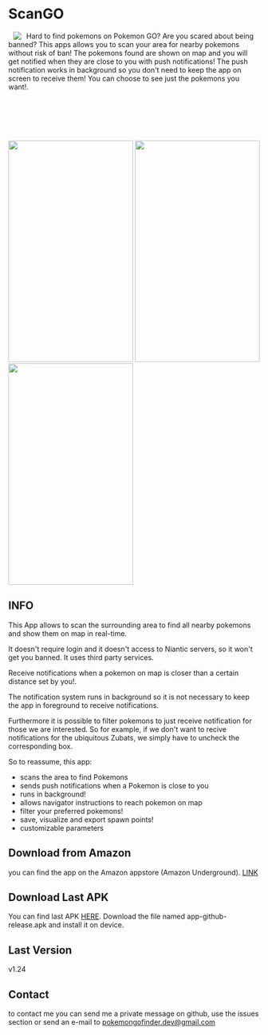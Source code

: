 # ScanGO

<a href="https://github.com/pompobit/ScanGO"><img src="https://github.com/pompobit/ScanGO/blob/master/images/radar2_114.png?raw=true" align="left" hspace="10" vspace="0"></a>

Hard to find pokemons on Pokemon GO? Are you scared about being banned? This apps allows you to scan your area for nearby pokemons without risk of ban!
The pokemons found are shown on map and you will get notified when they are close to you with push notifications!
The push notification works in background so you don't need to keep the app on screen to receive them!
You can choose to see just the pokemons you want!.

<br/>
<br/>
<br/>
<br/>
<br/>

<img src="https://github.com/pompobit/ScanGO/blob/master/images/Screenshot_20160810-151146.png" width="250" height="444">
<img src="https://github.com/pompobit/ScanGO/blob/master/images/Screenshot_20160810-151009.png" width="250" height="444">
<img src="https://github.com/pompobit/ScanGO/blob/master/images/Screenshot_20160725-131401.png" width="250" height="444">


## INFO

This App allows to scan the surrounding area to find all nearby pokemons and show them on map in real-time.

It doesn't require login and it doesn't access to Niantic servers, so it won't get you banned. It uses third party services.

Receive notifications when a pokemon on map is closer than a certain distance set by you!.

The notification system runs in background so it is not necessary to keep the app in foreground to receive notifications.

Furthermore it is possible to filter pokemons to just receive notification for those we are interested. So for example, if we don't want to recive notifications for the ubiquitous Zubats, we simply have to uncheck the corresponding box.

So to reassume, this app:
- scans the area to find Pokemons
- sends push notifications when a Pokemon is close to you
- runs in background!
- allows navigator instructions to reach pokemon on map
- filter your preferred pokemons!
- save, visualize and export spawn points!
- customizable parameters

## Download from Amazon

you can find the app on the Amazon appstore (Amazon Underground).
[LINK](https://www.amazon.com/ScanGO-Maps-Notifications-Pokemon-GO/dp/B01JF4YCUU/ref=sr_1_1?s=mobile-apps&ie=UTF8&qid=1472642211&sr=1-1&keywords=scango)

## Download Last APK 

You can find last APK [HERE](https://github.com/pompobit/ScanGO/releases).
Download the file named app-github-release.apk and install it on device.

## Last Version

v1.24

## Contact
to contact me you can send me a private message on github, use the issues section or send an e-mail to pokemongofinder.dev@gmail.com
